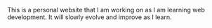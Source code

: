 This is a personal website that I am working on as I am learning web development.
It will slowly evolve and improve as I learn.
